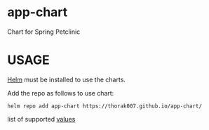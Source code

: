# app-chart
Chart for Spring Petclinic

# USAGE

[Helm](https://helm.sh) must be installed to use the charts.

Add the repo as follows to use chart:

```console
helm repo add app-chart https://thorak007.github.io/app-chart/
```

list of supported [values](https://github.com/thorak007/app-chart/blob/main/sources/mychart/values.yaml)

